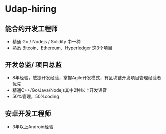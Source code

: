# Udap-hiring

## 能合约开发工程师
- 精通 Go / Nodejs / Solidity 中一种
- 熟悉 Bitcoin、Ethereum、Hyperledger 这3个项目
  
## 开发总监/ 项目总监
- 8年经验，敏捷开发经验，掌握Agile开发模式，有区块链开发项目管理经验者优先
- 精通C++/Go/Java/Nodejs其中2种以上开发语音
- 50%管理，50%coding
  
## 安卓开发工程师
- 3年以上Android经验
